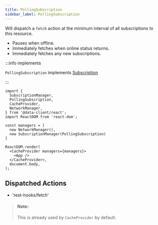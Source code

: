 ```yaml
---
title: PollingSubscription
sidebar_label: PollingSubscription
---
```


Will dispatch a `fetch` action at the minimum interval of all subscriptions to this
resource.

- Pauses when offline.
- Immediately fetches when online status returns.
- Immediately fetches any new subscriptions.

:::info implements

`PollingSubscription` implements [Subscription](./SubscriptionManager.md#subscription)

:::

```tsx
import {
  SubscriptionManager,
  PollingSubscription,
  CacheProvider,
  NetworkManager,
} from '@data-client/react';
import ReactDOM from 'react-dom';

const managers = [
  new NetworkManager(),
  new SubscriptionManager(PollingSubscription)
]

ReactDOM.render(
  <CacheProvider managers={managers}>
    <App />
  </CacheProvider>,
  document.body,
);
```

## Dispatched Actions

- 'rest-hooks/fetch'

> #### Note:
>
> This is already used by `CacheProvider` by default.

